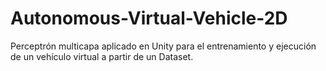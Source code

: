 # Autonomous-Virtual-Vehicle-2D
Perceptrón multicapa aplicado en Unity para el entrenamiento y ejecución de un vehículo virtual a partir de un Dataset.
